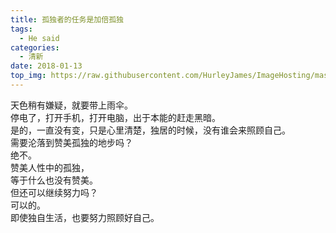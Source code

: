 ```yaml
---
title: 孤独者的任务是加倍孤独
tags:
  - He said
categories: 
  - 清新
date: 2018-01-13
top_img: https://raw.githubusercontent.com/HurleyJames/ImageHosting/master/Programming%20is%20an%20art%20form.%20%20Innos%20Blog.jpg                       
---
```


天色稍有嫌疑，就要带上雨伞。  
停电了，打开手机，打开电脑，出于本能的赶走黑暗。  
是的，一直没有变，只是心里清楚，独居的时候，没有谁会来照顾自己。  
需要沦落到赞美孤独的地步吗？  
绝不。  
赞美人性中的孤独，  
等于什么也没有赞美。  
但还可以继续努力吗？  
可以的。  
即使独自生活，也要努力照顾好自己。